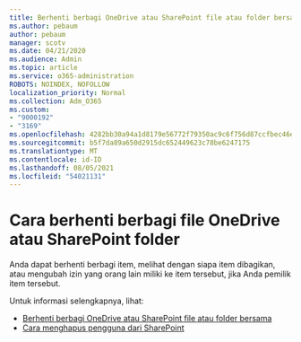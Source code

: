 ```yaml
---
title: Berhenti berbagi OneDrive atau SharePoint file atau folder bersama
ms.author: pebaum
author: pebaum
manager: scotv
ms.date: 04/21/2020
ms.audience: Admin
ms.topic: article
ms.service: o365-administration
ROBOTS: NOINDEX, NOFOLLOW
localization_priority: Normal
ms.collection: Adm_O365
ms.custom:
- "9000192"
- "3169"
ms.openlocfilehash: 4282bb30a94a1d8179e56772f79350ac9c6f756d87ccfbec46e0418a3cc18612
ms.sourcegitcommit: b5f7da89a650d2915dc652449623c78be6247175
ms.translationtype: MT
ms.contentlocale: id-ID
ms.lasthandoff: 08/05/2021
ms.locfileid: "54021131"
---
```

# <a name="how-to-stop-sharing-onedrive-or-sharepoint-files-or-folders"></a>Cara berhenti berbagi file OneDrive atau SharePoint folder

Anda dapat berhenti berbagi item, melihat dengan siapa item dibagikan, atau mengubah izin yang orang lain miliki ke item tersebut, jika Anda pemilik item tersebut.

Untuk informasi selengkapnya, lihat: 

- [Berhenti berbagi OneDrive atau SharePoint file atau folder bersama](https://support.office.com/article/stop-sharing-onedrive-or-sharepoint-files-or-folders-or-change-permissions-0a36470f-d7fe-40a0-bd74-0ac6c1e13323)
- [Cara menghapus pengguna dari SharePoint](/sharepoint/remove-users)
